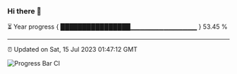 ### Hi there 👋

⏳ Year progress { ████████████████▁▁▁▁▁▁▁▁▁▁▁▁▁▁ } 53.45 %

---

⏰ Updated on Sat, 15 Jul 2023 01:47:12 GMT

![Progress Bar CI](https://github.com/liununu/liununu/workflows/Progress%20Bar%20CI/badge.svg)
